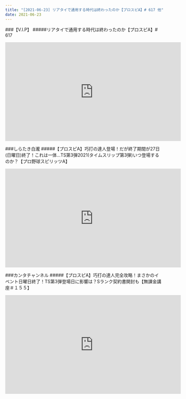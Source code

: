 ```yaml
---
title: "[2021-06-23] リアタイで通用する時代は終わったのか【プロスピA】# 617 他"
date: 2021-06-23
---
```

###【V.I.P】
#####リアタイで通用する時代は終わったのか【プロスピA】# 617
<iframe width="560" height="315" src="https://www.youtube.com/embed/8mbYPFiA2SM" frameborder="0" allow="accelerometer; autoplay; clipboard-write; encrypted-media; gyroscope; picture-in-picture" allowfullscreen></iframe>

###しらたき白瀧
#####【プロスピA】巧打の達人登場！だが終了期間が27日(日曜日)終了！これは一体…TS第3弾2021(タイムスリップ第3弾)いつ登場するのか？【プロ野球スピリッツA】
<iframe width="560" height="315" src="https://www.youtube.com/embed/k7_tLkriNQ0" frameborder="0" allow="accelerometer; autoplay; clipboard-write; encrypted-media; gyroscope; picture-in-picture" allowfullscreen></iframe>

###カンタチャンネル
#####【プロスピA】巧打の達人完全攻略！まさかのイベント日曜日終了！TS第3弾登場日に影響は？Sランク契約書開封も【無課金講座＃１５５】
<iframe width="560" height="315" src="https://www.youtube.com/embed/cNpBcjAkVME" frameborder="0" allow="accelerometer; autoplay; clipboard-write; encrypted-media; gyroscope; picture-in-picture" allowfullscreen></iframe>

